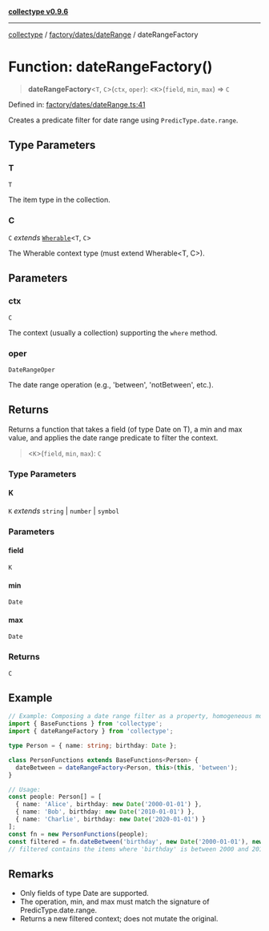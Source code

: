 [**collectype v0.9.6**](../../../../README.md)

***

[collectype](../../../../modules.md) / [factory/dates/dateRange](../README.md) / dateRangeFactory

# Function: dateRangeFactory()

> **dateRangeFactory**\<`T`, `C`\>(`ctx`, `oper`): \<`K`\>(`field`, `min`, `max`) => `C`

Defined in: [factory/dates/dateRange.ts:41](https://github.com/maduhaime/collectype/blob/ba52424b164c706fb5e7ecc5581685b53a2ac88d/src/factory/dates/dateRange.ts#L41)

Creates a predicate filter for date range using `PredicType.date.range`.

## Type Parameters

### T

`T`

The item type in the collection.

### C

`C` *extends* [`Wherable`](../../../../types/utility/type-aliases/Wherable.md)\<`T`, `C`\>

The Wherable context type (must extend Wherable<T, C>).

## Parameters

### ctx

`C`

The context (usually a collection) supporting the `where` method.

### oper

`DateRangeOper`

The date range operation (e.g., 'between', 'notBetween', etc.).

## Returns

Returns a function that takes a field (of type Date on T), a min and max value, and applies the date range predicate to filter the context.

> \<`K`\>(`field`, `min`, `max`): `C`

### Type Parameters

#### K

`K` *extends* `string` \| `number` \| `symbol`

### Parameters

#### field

`K`

#### min

`Date`

#### max

`Date`

### Returns

`C`

## Example

```ts
// Example: Composing a date range filter as a property, homogeneous model
import { BaseFunctions } from 'collectype';
import { dateRangeFactory } from 'collectype';

type Person = { name: string; birthday: Date };

class PersonFunctions extends BaseFunctions<Person> {
  dateBetween = dateRangeFactory<Person, this>(this, 'between');
}

// Usage:
const people: Person[] = [
  { name: 'Alice', birthday: new Date('2000-01-01') },
  { name: 'Bob', birthday: new Date('2010-01-01') },
  { name: 'Charlie', birthday: new Date('2020-01-01') }
];
const fn = new PersonFunctions(people);
const filtered = fn.dateBetween('birthday', new Date('2000-01-01'), new Date('2015-01-01'));
// filtered contains the items where 'birthday' is between 2000 and 2015
```

## Remarks

- Only fields of type Date are supported.
- The operation, min, and max must match the signature of PredicType.date.range.
- Returns a new filtered context; does not mutate the original.
